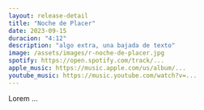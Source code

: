 ```yaml
---
layout: release-detail
title: "Noche de Placer"
date: 2023-09-15
duracion: "4:12"
description: "algo extra, una bajada de texto"
image: /assets/images/r-noche-de-placer.jpg
spotify: https://open.spotify.com/track/...
apple_music: https://music.apple.com/us/album/...
youtube_music: https://music.youtube.com/watch?v=...
---
```


Lorem
...